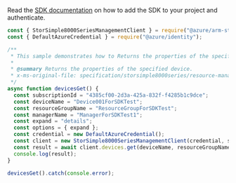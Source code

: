 Read the [SDK documentation](https://github.com/Azure/azure-sdk-for-js/blob/%40azure%2Farm-storsimple8000series_2.0.1/sdk/storsimple8000series/arm-storsimple8000series/README.md) on how to add the SDK to your project and authenticate.

```javascript
const { StorSimple8000SeriesManagementClient } = require("@azure/arm-storsimple8000series");
const { DefaultAzureCredential } = require("@azure/identity");

/**
 * This sample demonstrates how to Returns the properties of the specified device.
 *
 * @summary Returns the properties of the specified device.
 * x-ms-original-file: specification/storsimple8000series/resource-manager/Microsoft.StorSimple/stable/2017-06-01/examples/DevicesGet.json
 */
async function devicesGet() {
  const subscriptionId = "4385cf00-2d3a-425a-832f-f4285b1c9dce";
  const deviceName = "Device001ForSDKTest";
  const resourceGroupName = "ResourceGroupForSDKTest";
  const managerName = "ManagerForSDKTest1";
  const expand = "details";
  const options = { expand };
  const credential = new DefaultAzureCredential();
  const client = new StorSimple8000SeriesManagementClient(credential, subscriptionId);
  const result = await client.devices.get(deviceName, resourceGroupName, managerName, options);
  console.log(result);
}

devicesGet().catch(console.error);
```
